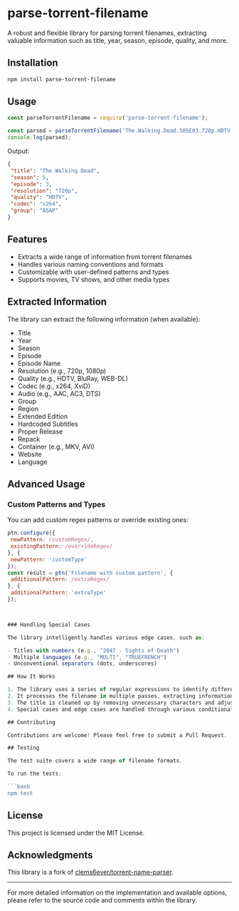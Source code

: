 # parse-torrent-filename

A robust and flexible library for parsing torrent filenames, extracting valuable information such as title, year, season, episode, quality, and more.

## Installation

```bash
npm install parse-torrent-filename
```

## Usage

```javascript
const parseTorrentFilename = require('parse-torrent-filename');

const parsed = parseTorrentFilename('The.Walking.Dead.S05E03.720p.HDTV.x264-ASAP[ettv]');
console.log(parsed);
```

Output:

```json
{
 "title": "The Walking Dead",
 "season": 5,
 "episode": 3,
 "resolution": "720p",
 "quality": "HDTV",
 "codec": "x264",
 "group": "ASAP"
}
```

## Features

- Extracts a wide range of information from torrent filenames
- Handles various naming conventions and formats
- Customizable with user-defined patterns and types
- Supports movies, TV shows, and other media types

## Extracted Information

The library can extract the following information (when available):

- Title
- Year
- Season
- Episode
- Episode Name
- Resolution (e.g., 720p, 1080p)
- Quality (e.g., HDTV, BluRay, WEB-DL)
- Codec (e.g., x264, XviD)
- Audio (e.g., AAC, AC3, DTS)
- Group
- Region
- Extended Edition
- Hardcoded Subtitles
- Proper Release
- Repack
- Container (e.g., MKV, AVI)
- Website
- Language

## Advanced Usage

### Custom Patterns and Types

You can add custom regex patterns or override existing ones:

```javascript
ptn.configure({
 newPattern: /customRegex/,
 existingPattern: /overrideRegex/
}, {
 newPattern: 'customType'
});
const result = ptn('Filename with custom pattern', {
 additionalPattern: /extraRegex/
}, {
 additionalPattern: 'extraType'
});



### Handling Special Cases

The library intelligently handles various edge cases, such as:

- Titles with numbers (e.g., "2047 - Sights of Death")
- Multiple languages (e.g., "MULTI", "TRUEFRENCH")
- Unconventional separators (dots, underscores)

## How It Works

1. The library uses a series of regular expressions to identify different parts of the filename.
2. It processes the filename in multiple passes, extracting information in a specific order.
3. The title is cleaned up by removing unnecessary characters and adjusting spacing.
4. Special cases and edge cases are handled through various conditional checks.

## Contributing

Contributions are welcome! Please feel free to submit a Pull Request.

## Testing

The test suite covers a wide range of filename formats.

To run the tests:

```bash
npm test
```

## License

This project is licensed under the MIT License.

## Acknowledgments

This library is a fork of [clems6ever/torrent-name-parser](https://github.com/clems6ever/torrent-name-parser).

---

For more detailed information on the implementation and available options, please refer to the source code and comments within the library.

